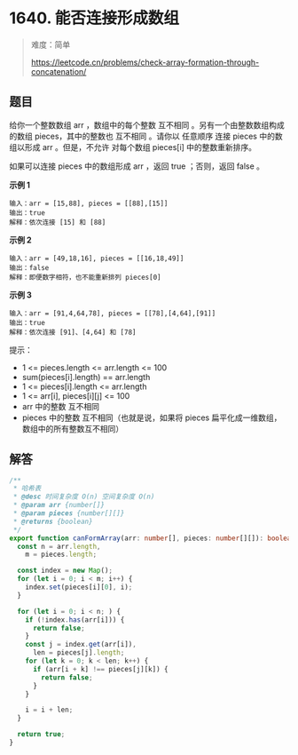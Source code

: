 # 1640. 能否连接形成数组

> 难度：简单
>
> https://leetcode.cn/problems/check-array-formation-through-concatenation/

## 题目

给你一个整数数组 arr ，数组中的每个整数 互不相同 。另有一个由整数数组构成的数组 pieces，其中的整数也 互不相同 。请你以 任意顺序 连接 pieces 中的数组以形成 arr 。但是，不允许 对每个数组 pieces[i] 中的整数重新排序。

如果可以连接 pieces 中的数组形成 arr ，返回 true ；否则，返回 false 。

**示例 1**

```
输入：arr = [15,88], pieces = [[88],[15]]
输出：true
解释：依次连接 [15] 和 [88]
```

**示例 2**

```
输入：arr = [49,18,16], pieces = [[16,18,49]]
输出：false
解释：即便数字相符，也不能重新排列 pieces[0]
```

**示例 3**

```
输入：arr = [91,4,64,78], pieces = [[78],[4,64],[91]]
输出：true
解释：依次连接 [91]、[4,64] 和 [78]
```

提示：

- 1 <= pieces.length <= arr.length <= 100
- sum(pieces[i].length) == arr.length
- 1 <= pieces[i].length <= arr.length
- 1 <= arr[i], pieces[i][j] <= 100
- arr 中的整数 互不相同
- pieces 中的整数 互不相同（也就是说，如果将 pieces 扁平化成一维数组，数组中的所有整数互不相同）

## 解答

```typescript
/**
 * 哈希表
 * @desc 时间复杂度 O(n) 空间复杂度 O(n)
 * @param arr {number[]}
 * @param pieces {number[][]}
 * @returns {boolean}
 */
export function canFormArray(arr: number[], pieces: number[][]): boolean {
  const n = arr.length,
    m = pieces.length;

  const index = new Map();
  for (let i = 0; i < m; i++) {
    index.set(pieces[i][0], i);
  }

  for (let i = 0; i < n; ) {
    if (!index.has(arr[i])) {
      return false;
    }
    const j = index.get(arr[i]),
      len = pieces[j].length;
    for (let k = 0; k < len; k++) {
      if (arr[i + k] !== pieces[j][k]) {
        return false;
      }
    }

    i = i + len;
  }

  return true;
}
```
